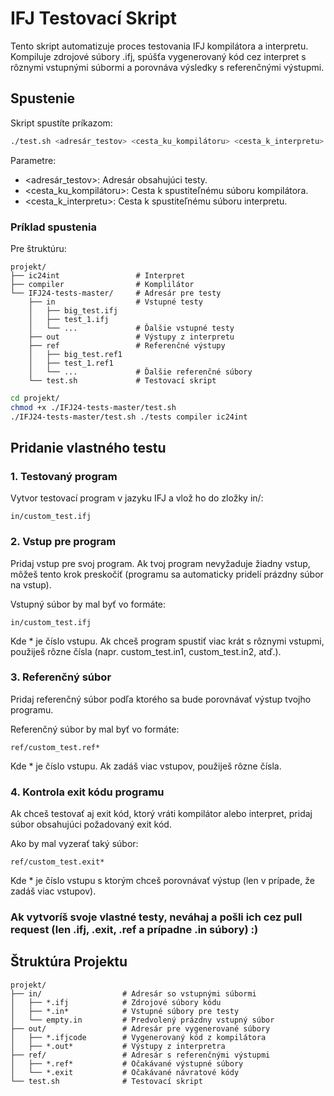 
# IFJ Testovací Skript

Tento skript automatizuje proces testovania IFJ kompilátora a interpretu. Kompiluje zdrojové súbory .ifj, spúšťa vygenerovaný kód cez interpret s rôznymi vstupnými súbormi a porovnáva výsledky s referenčnými výstupmi.





## Spustenie



Skript spustíte príkazom:

```bash
./test.sh <adresár_testov> <cesta_ku_kompilátoru> <cesta_k_interpretu>
```

Parametre:
- <adresár_testov>: Adresár obsahujúci testy. 
- <cesta_ku_kompilátoru>: Cesta k spustiteľnému súboru kompilátora.
- <cesta_k_interpretu>: Cesta k spustiteľnému súboru interpretu.

### Príklad spustenia

Pre štruktúru:

```
projekt/
├── ic24int                 # Interpret
├── compiler                # Komplilátor
└── IFJ24-tests-master/     # Adresár pre testy
    ├── in                  # Vstupné testy
    │   ├── big_test.ifj
    │   ├── test_1.ifj
    │   └── ...             # Ďalšie vstupné testy
    ├── out                 # Výstupy z interpretu
    ├── ref                 # Referenčné výstupy
    │   ├── big_test.ref1
    │   ├── test_1.ref1
    │   └── ...             # Ďalšie referenčné súbory
    └── test.sh             # Testovací skript
```

```bash
cd projekt/
chmod +x ./IFJ24-tests-master/test.sh
./IFJ24-tests-master/test.sh ./tests compiler ic24int
```
## Pridanie vlastného testu

### 1. Testovaný program
Vytvor testovací program v jazyku IFJ a vlož ho do zložky in/:

```
in/custom_test.ifj
```

### 2. Vstup pre program
Pridaj vstup pre svoj program. Ak tvoj program nevyžaduje žiadny vstup, môžeš tento krok preskočiť (programu sa automaticky pridelí prázdny súbor na vstup).

Vstupný súbor by mal byť vo formáte:
```
in/custom_test.ifj
```
Kde * je číslo vstupu. Ak chceš program spustiť viac krát s rôznymi vstupmi, použiješ rôzne čísla (napr. custom_test.in1, custom_test.in2, atď.).

### 3. Referenčný súbor
Pridaj referenčný súbor podľa ktorého sa bude porovnávať výstup tvojho programu.

Referenčný súbor by mal byť vo formáte:
```
ref/custom_test.ref*
```
Kde * je číslo vstupu. Ak zadáš viac vstupov, použiješ rôzne čísla.

### 4. Kontrola exit kódu programu
Ak chceš testovať aj exit kód, ktorý vráti kompilátor alebo interpret, pridaj súbor obsahujúci požadovaný exit kód.

Ako by mal vyzerať taký súbor:
```
ref/custom_test.exit*
```
Kde * je číslo vstupu s ktorým chceš porovnávať výstup (len v prípade, že zadáš viac vstupov).
### Ak vytvoríš svoje vlastné testy, neváhaj a pošli ich cez pull request (len .ifj, .exit, .ref a prípadne .in súbory) :)
## Štruktúra Projektu


```
projekt/
├── in/                  # Adresár so vstupnými súbormi
│   ├── *.ifj            # Zdrojové súbory kódu
│   ├── *.in*            # Vstupné súbory pre testy
│   └── empty.in         # Predvolený prázdny vstupný súbor
├── out/                 # Adresár pre vygenerované súbory
│   ├── *.ifjcode        # Vygenerovaný kód z kompilátora
│   ├── *.out*           # Výstupy z interpretra
├── ref/                 # Adresár s referenčnými výstupmi
│   ├── *.ref*           # Očakávané výstupné súbory
│   └── *.exit           # Očakávané návratové kódy
└── test.sh              # Testovací skript
```
